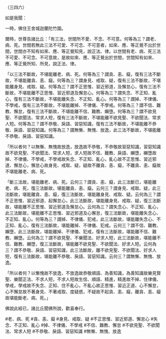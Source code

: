 （三四六）

如是我聞：

一時，佛住王舍城迦蘭陀竹園。

爾時，世尊告諸比丘：「有三法，世間所不愛、不念、不可意。何等為三？謂老、病、死。世間若無此三法不可愛、不可念、不可意者，如來、應、等正覺不出於世間，世間亦不知有如來、應、等正覺知見，說正法、律。以世間有老、病、死三法不可愛、不可念、不可意故，是故如來、應、等正覺出於世間，世間知有如來、應、等正覺所知、所見，說正法、律。

「以三法不斷故，不堪能離老、病、死。何等為三？謂貪、恚、癡，復有三法不斷故，不堪能離貪、恚、癡。何等為三？謂身見、戒取、疑，復有三法不斷故，不堪能離身見、戒取、疑。何等為三？謂不正思惟、習近邪道，及懈怠心，復有三法不斷故，不堪能離不正思惟、習近邪道及懈怠心。何等為三？謂失念、不正知、亂心，復有三法不斷故，不堪能離失念、不正知、亂心。何等為三？謂掉、不律儀、不學戒，復有三法不斷故，不堪能離掉、不律儀、不學戒。何等為三？謂不信、難教、懈怠，復有三法不斷故，不堪能離不信、難教、嬾墮。何等為三？謂不欲見聖、不欲聞法、常求人短，復有三法不斷故，不堪能離不欲見聖、不欲聞法、常求人短。何等為三？謂不恭敬、戾語、習惡知識，復有三法不斷故，不堪能離不恭敬、戾語、習惡知識。何等為三？謂無慚、無愧、放逸，此三法不斷故，不堪能離不恭敬、戾語、習惡知識。

「所以者何？以無慚、無愧故放逸，放逸故不恭敬，不恭敬故習惡知識，習惡知識故不欲見聖、不欲聞法、常求人短，求人短故不信、難教、戾語、嬾墮，嬾墮故掉、不律儀、不學戒，不學戒故失念、不正知、亂心，亂心故不正思惟、習近邪道、懈怠心，懈怠心故身見、戒取、疑，疑故不離貪、恚、癡，不離貪、恚、癡故不堪能離老、病、死。

「斷三法故，堪能離老、病、死。云何三？謂貪、恚、癡，此三法斷已，堪能離老、病、死，復三法斷故，堪能離貪、恚、癡。云何三？謂身見、戒取、疑，此三法斷故，堪能離貪、恚、癡，復三法斷故，堪能離身見、戒取、疑。云何為三？謂不正思惟、習近邪道、起懈怠心，此三法斷故，堪能離身見、戒取、疑，復三法斷故，堪能離不正思惟、習近邪道及懈怠心。云何為三？謂失念心、不正知、亂心，此三法斷故，堪能離不正思惟、習近邪道及心懈怠，復三法斷故，堪能離失念心、不正知、亂心。何等為三？謂掉、不律儀、犯戒，此三法斷故，堪能離失念心、不正知、亂心，復有三法斷故，堪能離掉、不律儀、犯戒。云何三？謂不信、難教、嬾墮，此三法斷故，堪能離掉、不律儀、犯戒，復有三法斷故，堪能離不信、難教、嬾墮。云何為三？謂不欲見聖、不樂聞法、好求人短，此三法斷故，堪能離不信、難教、嬾墮，復三法斷故，堪能離不欲見聖、不欲聞法、好求人短。云何為三？謂不恭敬、戾語、習惡知識，此三法斷故，離不欲見聖、不欲聞法、好求人短，復有三法斷故，堪能離不恭敬、戾語、習惡知識。云何三？謂無慚、無愧、放逸。

「所以者何？以慚愧故不放逸，不放逸故恭敬順語、為善知識，為善知識故樂見賢聖、樂聞正法、不求人短，不求人短故生信、順語、精進，精進故不掉、住律儀、學戒，學戒故不失念、正知、住不亂心，不亂心故正思惟、習近正道、心不懈怠，心不懈怠故不著身見、不著戒取、度疑惑，不疑故不起貪、恚、癡，離貪、恚、癡故堪能斷老、病、死。」

佛說此經已，諸比丘聞佛所說，歡喜奉行。



#老、病、死
#貪、恚、癡
#身見、戒取、疑
#不正思惟、習近邪道、懈怠心
#失念、不正知、亂心
#掉、不律儀、不學戒
#不信、難教、懈怠
#不欲見聖、不欲聞法、常求人短
#不恭敬、戾語、習惡知識
#無慚、無愧、放逸
